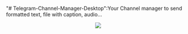 "# Telegram-Channel-Manager-Desktop":Your Channel manager to send formatted text, file with caption, audio...
<p align="center">
  <img src="http://introducing.ir/wp-content/uploads/2016/05/TCMD-LLL.jpg"/>
</p>